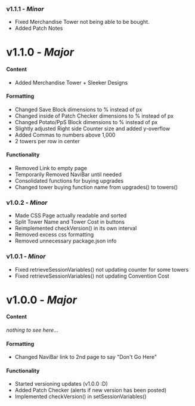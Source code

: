 ### **v1.1.1** - *Minor* 
- Fixed Merchandise Tower not being able to be bought.
- Added Patch Notes

# **v1.1.0** - *Major* 
#### Content
- Added Merchandise Tower + Sleeker Designs

#### Formatting
- Changed Save Block dimensions to % instead of px
- Changed inside of Patch Checker dimensions to % instead of px
- Changed Potato/PpS Block dimensions to % instead of px
- Slightly adjusted Right side Counter size and added y-overflow
- Added Commas to numbers above 1,000
- 2 towers per row in center

#### Functionality
- Removed Link to empty page
- Temporarily Removed NaviBar until needed
- Consolidated functions for buying upgrades
- Changed tower buying function name from upgrades() to towers()

### **v1.0.2** - *Minor*
- Made CSS Page actually readable and sorted
- Split Tower Name and Tower Cost in buttons
- Reimplemented checkVersion() in its own interval
- Removed excess css formatting
- Removed unnecessary package.json info

### **v1.0.1** - *Minor*
- Fixed retrieveSessionVariables() not updating counter for some towers
- Fixed retrieveSessionVariables() not updating Convention Cost

# **v1.0.0** - *Major*
#### Content
*nothing to see here...*

#### Formatting
- Changed NaviBar link to 2nd page to say "Don't Go Here"

#### Functionality
- Started versioning updates (v1.0.0 :D)
- Added Patch Checker (alerts if new version has been posted)
- Implemented checkVersion() in setSessionVariables()